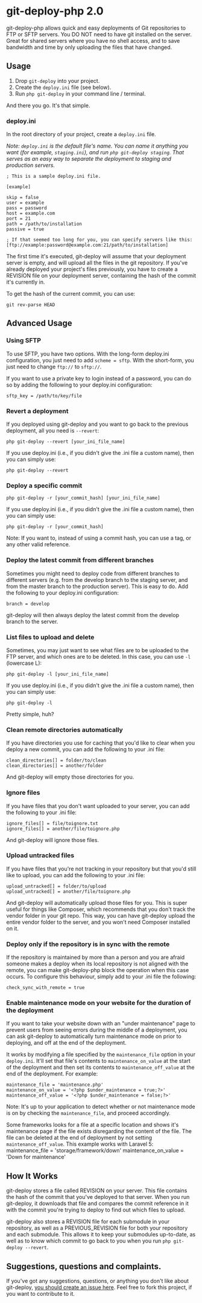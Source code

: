 git-deploy-php 2.0
==================

git-deploy-php allows quick and easy deployments of Git repositories to FTP or SFTP servers. You DO NOT need to have git installed on the server. Great for shared servers where you have no shell access, and to save bandwidth and time by only uploading the files that have changed.

Usage
-----

1. Drop `git-deploy` into your project.
2. Create the `deploy.ini` file (see below).
3. Run `php git-deploy` in your command line / terminal.

And there you go. It's that simple.

### deploy.ini

In the root directory of your project, create a `deploy.ini` file.

*Note: `deploy.ini` is the default file's name. You can name it anything you want (for example, `staging.ini`), and run `php git-deploy staging`. That serves as an easy way to separate the deployment to staging and production servers.*

    ; This is a sample deploy.ini file.
    
    [example]
    
    skip = false
    user = example
    pass = password    
    host = example.com
    port = 21
    path = /path/to/installation
    passive = true
    
    ; If that seemed too long for you, you can specify servers like this:
    [ftp://example:password@example.com:21/path/to/installation]

The first time it's executed, git-deploy will assume that your deployment server is empty, and will upload all the files in the git repository.
If you've already deployed your project's files previously, you have to create a REVISION file on your deployment server, containing the hash of the commit it's currently in.

To get the hash of the current commit, you can use:

    git rev-parse HEAD

Advanced Usage
--------------

### Using SFTP

To use SFTP, you have two options. With the long-form deploy.ini configuration, you just need to add `scheme = sftp`. With the short-form, you just need to change `ftp://` to `sftp://`.

If you want to use a private key to login instead of a password, you can do so by adding the following to your deploy.ini configuration:

    sftp_key = /path/to/key/file

### Revert a deployment

If you deployed using git-deploy and you want to go back to the previous deployment, all you need is `--revert`:

    php git-deploy --revert [your_ini_file_name]

If you use deploy.ini (i.e., if you didn't give the .ini file a custom name), then you can simply use:

    php git-deploy --revert

### Deploy a specific commit

    php git-deploy -r [your_commit_hash] [your_ini_file_name]

If you use deploy.ini (i.e., if you didn't give the .ini file a custom name), then you can simply use:

    php git-deploy -r [your_commit_hash]

Note: If you want to, instead of using a commit hash, you can use a tag, or any other valid reference.

### Deploy the latest commit from different branches

Sometimes you might need to deploy code from different branches to different servers (e.g. from the develop branch to the staging server, and from the master branch to the production server). This is easy to do. Add the following to your deploy.ini configuration:

    branch = develop

git-deploy will then always deploy the latest commit from the develop branch to the server.

### List files to upload and delete

Sometimes, you may just want to see what files are to be uploaded to the FTP server, and which ones are to be deleted. In this case, you can use `-l` (lowercase L):

    php git-deploy -l [your_ini_file_name]

If you use deploy.ini (i.e., if you didn't give the .ini file a custom name), then you can simply use:

    php git-deploy -l

Pretty simple, huh?

### Clean remote directories automatically

If you have directories you use for caching that you'd like to clear when you deploy a new commit, you can add the following to your .ini file:

	clean_directories[] = folder/to/clean
	clean_directories[] = another/folder

And git-deploy will empty those directories for you.

### Ignore files

If you have files that you don't want uploaded to your server, you can add the following to your .ini file:

	ignore_files[] = file/toignore.txt
	ignore_files[] = another/file/toignore.php

And git-deploy will ignore those files.

### Upload untracked files

If you have files that you're not tracking in your repository but that you'd still like to upload, you can add the following to your .ini file:

	upload_untracked[] = folder/to/upload
	upload_untracked[] = another/file/toignore.php

And git-deploy will automatically upload those files for you. This is super useful for things like Composer, which recommends that you don't track the vendor folder in your git repo. This way, you can have git-deploy upload the entire vendor folder to the server, and you won't need Composer installed on it.

### Deploy only if the repository is in sync with the remote

If the repository is maintained by more than a person and you are afraid someone makes a deploy when its local repository is not aligned with the remote, you can make git-deploy-php block the operation when this case occurs. To configure this behaviour, simply add to your .ini file the following:

    check_sync_with_remote = true

### Enable maintenance mode on your website for the duration of the deployment

If you want to take your website down with an "under maintenance" page to prevent users from seeing errors during the middle of a deployment, you can ask git-deploy to automatically turn maintenance mode on prior to deploying, and off at the end of the deployment.

It works by modifying a file specified by the `maintenance_file` option in your `deploy.ini`. It'll set that file's contents to `maintenance_on_value` at the start of the deployment and then set its contents to `maintenance_off_value` at the end of the deployment. For example:

    maintenance_file = 'maintenance.php'
    maintenance_on_value = '<?php $under_maintenance = true;?>'
    maintenance_off_value = '<?php $under_maintenance = false;?>'

Note: It's up to your application to detect whether or not maintenance mode is on by checking the `maintenance_file`, and proceed accordingly.

Some frameworks looks for a file at a specific location and shows it's maintenance page if the file exists disregarding the content of the file. The file can be deleted at the end of deployment by not setting `maintenance_off_value`.
This example works with Laravel 5:
    maintenance_file = 'storage/framework/down'
    maintenance_on_value = 'Down for maintenance'

How It Works
------------
git-deploy stores a file called REVISION on your server. This file contains the hash of the commit that you've deployed to that server. When you run git-deploy, it downloads that file and compares the commit reference in it with the commit you're trying to deploy to find out which files to upload.

git-deploy also stores a REVISION file for each submodule in your repository, as well as a PREVIOUS_REVISION file for both your repository and each submodule. This allows it to keep your submodules up-to-date, as well as to know which commit to go back to you when you run `php git-deploy --revert`.

Suggestions, questions and complaints.
----------

If you've got any suggestions, questions, or anything you don't like about git-deploy, [you should create an issue here](https://github.com/BrunoDeBarros/git-deploy-php/issues). Feel free to fork this project, if you want to contribute to it. 
